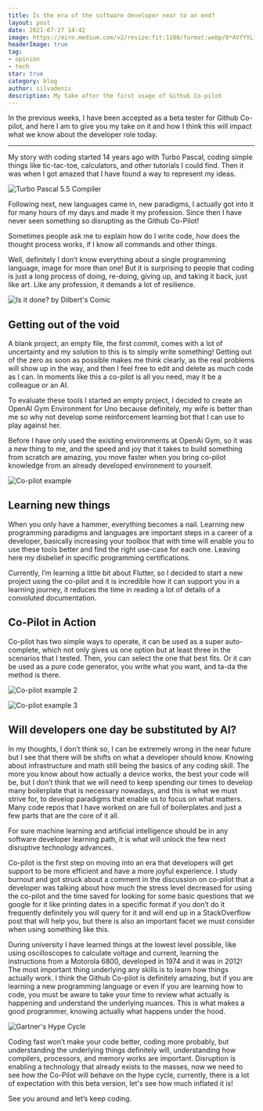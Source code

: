 ```yaml
---
title: Is the era of the software developer near to an end?
layout: post
date: 2021-07-27 14:42
image: https://miro.medium.com/v2/resize:fit:1100/format:webp/0*AVfYYL1IzhDwGxR-
headerImage: true
tag:
- opinion
- tech
star: true
category: blog
author: silvadenis
description: My take after the first usage of Github Co-pilot
---
```


In the previous weeks, I have been accepted as a beta tester for Github Co-pilot, and here I am to give you my take on it and how I think this will impact what we know about the developer role today.

---

My story with coding started 14 years ago with Turbo Pascal, coding simple things like tic-tac-toe, calculators, and other tutorials I could find. Then it was when I got amazed that I have found a way to represent my ideas.

![Turbo Pascal 5.5 Compiler](https://miro.medium.com/v2/resize:fit:720/format:webp/0*A2rv6RdUiy6O9txg.jpg)

Following next, new languages came in, new paradigms, I actually got into it for many hours of my days and made it my profession. Since then I have never seen something so disrupting as the Github Co-Pilot!

Sometimes people ask me to explain how do I write code, how does the thought process works, if I know all commands and other things.

Well, definitely I don’t know everything about a single programming language, image for more than one! But it is surprising to people that coding is just a long process of doing, re-doing, giving up, and taking it back, just like art. Like any profession, it demands a lot of resilience.

![Is it done? by Dilbert's Comic](https://miro.medium.com/v2/resize:fit:720/format:webp/0*bdWWKlUYyrCCatNN)

## Getting out of the void

A blank project, an empty file, the first commit, comes with a lot of uncertainty and my solution to this is to simply write something! Getting out of the zero as soon as possible makes me think clearly, as the real problems will show up in the way, and then I feel free to edit and delete as much code as I can. In moments like this a co-pilot is all you need, may it be a colleague or an AI.

To evaluate these tools I started an empty project, I decided to create an OpenAI Gym Environment for Uno because definitely, my wife is better than me so why not develop some reinforcement learning bot that I can use to play against her.

Before I have only used the existing environments at OpenAi Gym, so it was a new thing to me, and the speed and joy that it takes to build something from scratch are amazing, you move faster when you bring co-pilot knowledge from an already developed environment to yourself.

![Co-pilot example](https://media.giphy.com/media/v1.Y2lkPTc5MGI3NjExbHlseGZuM2JvZGdxNDQydzFveHN4eDdhZmYzcTVtOG5kaTQ3ajg1OSZlcD12MV9pbnRlcm5hbF9naWZfYnlfaWQmY3Q9Zw/pe13oZNm82OT4SrunD/giphy.gif)

## Learning new things

When you only have a hammer, everything becomes a nail. Learning new programming paradigms and languages are important steps in a career of a developer, basically increasing your toolbox that with time will enable you to use these tools better and find the right use-case for each one. Leaving here my disbelief in specific programming certifications.

Currently, I’m learning a little bit about Flutter, so I decided to start a new project using the co-pilot and it is incredible how it can support you in a learning journey, it reduces the time in reading a lot of details of a convoluted documentation.

## Co-Pilot in Action

Co-pilot has two simple ways to operate, it can be used as a super auto-complete, which not only gives us one option but at least three in the scenarios that I tested. Then, you can select the one that best fits. Or it can be used as a pure code generator, you write what you want, and ta-da the method is there.

![Co-pilot example 2](https://media.giphy.com/media/v1.Y2lkPTc5MGI3NjExdDVmd3hqaG1tdjNrZ3AzcTBhanJiczB0YTBmajV6cWJ5MTdiYnlsMyZlcD12MV9pbnRlcm5hbF9naWZfYnlfaWQmY3Q9Zw/kMajmNAM9V8feLkwJW/giphy.gif)

![Co-pilot example 3](https://media.giphy.com/media/v1.Y2lkPTc5MGI3NjExamppa2ltNHZjdDR4cDBuczQ0YmU4ancyMnZ6OWw5aXlpamdsM3d4bSZlcD12MV9pbnRlcm5hbF9naWZfYnlfaWQmY3Q9Zw/PNpkVL3EZimREeoP7D/giphy.gif)


## Will developers one day be substituted by AI?

In my thoughts, I don’t think so, I can be extremely wrong in the near future but I see that there will be shifts on what a developer should know. Knowing about infrastructure and math still being the basics of any coding skill. The more you know about how actually a device works, the best your code will be, but I don’t think that we will need to keep spending our times to develop many boilerplate that is necessary nowadays, and this is what we must strive for, to develop paradigms that enable us to focus on what matters. Many code repos that I have worked on are full of boilerplates and just a few parts that are the core of it all.

For sure machine learning and artificial intelligence should be in any software developer learning path, it is what will unlock the few next disruptive technology advances.

Co-pilot is the first step on moving into an era that developers will get support to be more efficient and have a more joyful experience. I study burnout and got struck about a comment in the discussion on co-pilot that a developer was talking about how much the stress level decreased for using the co-pilot and the time saved for looking for some basic questions that we google for it like printing dates in a specific format if you don’t do it frequently definitely you will query for it and will end up in a StackOverflow post that will help you, but there is also an important facet we must consider when using something like this.

During university I have learned things at the lowest level possible, like using oscilloscopes to calculate voltage and current, learning the instructions from a Motorola 6800, developed in 1974 and it was in 2012! The most important thing underlying any skills is to learn how things actually work. I think the Github Co-pilot is definitely amazing, but if you are learning a new programming language or even if you are learning how to code, you must be aware to take your time to review what actually is happening and understand the underlying nuances. This is what makes a good programmer, knowing actually what happens under the hood.

![Gartner's Hype Cycle](https://miro.medium.com/v2/resize:fit:720/format:webp/0*RijSM-2C7dwTOHDF.png)

Coding fast won’t make your code better, coding more probably, but understanding the underlying things definitely will, understanding how compilers, processors, and memory works are important. Disruption is enabling a technology that already exists to the masses, now we need to see how the Co-Pilot will behave on the hype cycle, currently, there is a lot of expectation with this beta version, let's see how much inflated it is!

See you around and let’s keep coding.